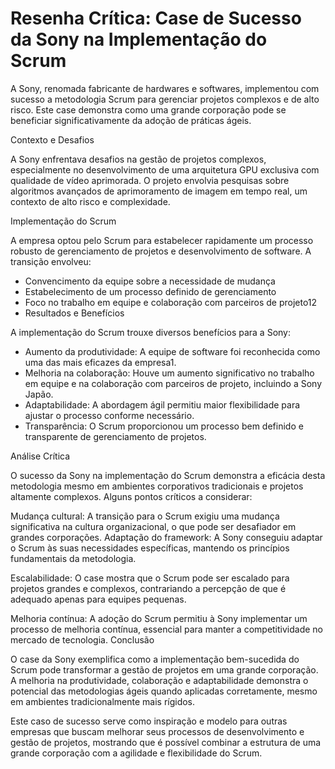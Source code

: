 # Resenha Crítica: Case de Sucesso da Sony na Implementação do Scrum


A Sony, renomada fabricante de hardwares e softwares, implementou com sucesso a metodologia Scrum para gerenciar projetos complexos e de alto risco. Este case demonstra como uma grande corporação pode se beneficiar significativamente da adoção de práticas ágeis.

Contexto e Desafios

A Sony enfrentava desafios na gestão de projetos complexos, especialmente no desenvolvimento de uma arquitetura GPU exclusiva com qualidade de vídeo aprimorada. O projeto envolvia pesquisas sobre algoritmos avançados de aprimoramento de imagem em tempo real, um contexto de alto risco e complexidade.

Implementação do Scrum

A empresa optou pelo Scrum para estabelecer rapidamente um processo robusto de gerenciamento de projetos e desenvolvimento de software. A transição envolveu:

- Convencimento da equipe sobre a necessidade de mudança
- Estabelecimento de um processo definido de gerenciamento
- Foco no trabalho em equipe e colaboração com parceiros de projeto12
- Resultados e Benefícios
  
A implementação do Scrum trouxe diversos benefícios para a Sony:

- Aumento da produtividade: A equipe de software foi reconhecida como uma das mais eficazes da empresa1.
- Melhoria na colaboração: Houve um aumento significativo no trabalho em equipe e na colaboração com parceiros de projeto, incluindo a Sony Japão.
- Adaptabilidade: A abordagem ágil permitiu maior flexibilidade para ajustar o processo conforme necessário.
- Transparência: O Scrum proporcionou um processo bem definido e transparente de gerenciamento de projetos.
  
Análise Crítica

O sucesso da Sony na implementação do Scrum demonstra a eficácia desta metodologia mesmo em ambientes corporativos tradicionais e projetos altamente complexos. Alguns pontos críticos a considerar:

Mudança cultural: A transição para o Scrum exigiu uma mudança significativa na cultura organizacional, o que pode ser desafiador em grandes corporações.
Adaptação do framework: A Sony conseguiu adaptar o Scrum às suas necessidades específicas, mantendo os princípios fundamentais da metodologia.

Escalabilidade: O case mostra que o Scrum pode ser escalado para projetos grandes e complexos, contrariando a percepção de que é adequado apenas para equipes pequenas.

Melhoria contínua: A adoção do Scrum permitiu à Sony implementar um processo de melhoria contínua, essencial para manter a competitividade no mercado de tecnologia.
Conclusão

O case da Sony exemplifica como a implementação bem-sucedida do Scrum pode transformar a gestão de projetos em uma grande corporação. A melhoria na produtividade, colaboração e adaptabilidade demonstra o potencial das metodologias ágeis quando aplicadas corretamente, mesmo em ambientes tradicionalmente mais rígidos.

Este caso de sucesso serve como inspiração e modelo para outras empresas que buscam melhorar seus processos de desenvolvimento e gestão de projetos, mostrando que é possível combinar a estrutura de uma grande corporação com a agilidade e flexibilidade do Scrum.
